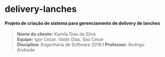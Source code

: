 # delivery-lanches
#### Projeto de criação de sistema para gerenciamento de delivery de lanches

> **Nome do cliente:** Kamila Dias da Silva  
 **Equipe:** Igor Cezar, Valdir Dias, Saú Cesar  
 **Disciplina:** Engenharia de Software 2019.1
 **Professor:** Rodrigo Andrade
